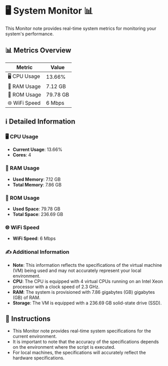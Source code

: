 
# 🖥️ System Monitor 📊

This Monitor note provides real-time system metrics for monitoring your system's performance.

## 📊 Metrics Overview

| Metric                    | Value             |
| ------------------------- | ----------------- |
| 🖥️ CPU Usage              | 13.66%       |
| 💾 RAM Usage              | 7.12 GB       |
| 💽 ROM Usage              | 79.78 GB       |
| 🌐 WiFi Speed             | 6 Mbps      |

## ℹ️ Detailed Information

### 🖥️ CPU Usage

- **Current Usage**: 13.66%
- **Cores**: 4

### 💾 RAM Usage

- **Used Memory**: 7.12 GB
- **Total Memory**: 7.86 GB

### 💽 ROM Usage

- **Used Space**: 79.78 GB
- **Total Space**: 236.69 GB

### 🌐 WiFi Speed

- **WiFi Speed**: 6 Mbps


### ✍️ Additional Information

- **Note**: This information reflects the specifications of the virtual machine (VM) being used and may not accurately represent your local environment.
- **CPU**: The CPU is equipped with  4 virtual CPUs running on an Intel Xeon processor with a clock speed of 2.3 GHz.
- **RAM**: The system is provisioned with 7.86 gigabytes (GB) gigabytes (GB) of RAM.
- **Storage**: The VM is equipped with a 236.69 GB solid-state drive (SSD).

## 📝 Instructions

- This Monitor note provides real-time system specifications for the current environment.
- It is important to note that the accuracy of the specifications depends on the environment where the script is executed.
- For local machines, the specifications will accurately reflect the hardware specifications.
